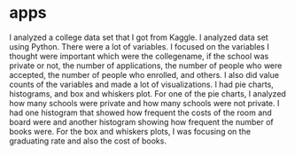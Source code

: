 # apps
I analyzed a college data set that I got from Kaggle. I analyzed data set using Python. There were a lot of variables. I focused on the variables I thought were important which were the collegename, if the school was private or not, the number of applications, the number of people who were accepted, the number of people who enrolled, and others. I also did value counts of the variables and made a lot of visualizations. I had pie charts, histograms, and box and whiskers plot. For one of the pie charts, I analyzed how many schools were private and how many schools were not private. I had one histogram that showed how frequent the costs of the room and board were and another histogram showing how frequent the number of books were. For the box and whiskers plots, I was focusing on the graduating rate and also the cost of books.
